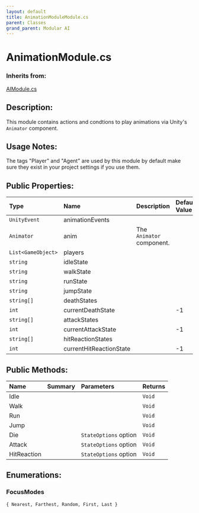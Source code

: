 ```yaml
---
layout: default
title: AnimationModuleModule.cs
parent: Classes
grand_parent: Modular AI
---
```


# AnimationModule.cs

### Inherits from:
[AIModule.cs](https://kitbashery.com/docs/modular-ai/ai-module.html)

## Description:
This module contains actions and condtions to play animations via Unity's `Animator` component.

## Usage Notes:

The tags "Player" and "Agent" are used by this module by default make sure they exist in your project settings if you use them.

## Public Properties:

| Type        | Name | Description         | Default Value |
|:-------------|:----|:------------------|:------|
|  `UnityEvent` | animationEvents |  |  |
|  `Animator` | anim | The `Animator` component. |  |
|  `List<GameObject>` | players |  |  |
|  `string` | idleState |  |  |
|  `string` | walkState |  |  |
|  `string` | runState |  |  |
|  `string` | jumpState |  |  |
|  `string[]` | deathStates |  |  |
|  `int` | currentDeathState |  | -1 |
|  `string[]` | attackStates |  |  |
|  `int` | currentAttackState |  | -1 |
|  `string[]` | hitReactionStates |  |  |
|  `int` | currentHitReactionState |  | -1 |


## Public Methods:

| Name | Summary      | Parameters | Returns |
|:----|:------------------|:-----------|:--------|
| Idle |  | | `Void` |
| Walk |  | | `Void` |
| Run |  | | `Void` |
| Jump |  | | `Void` |
| Die |  | `StateOptions` option | `Void` |
| Attack |  | `StateOptions` option | `Void` |
| HitReaction |  | `StateOptions` option | `Void` |


## Enumerations:

### FocusModes

`{ Nearest, Farthest, Random, First, Last }`
